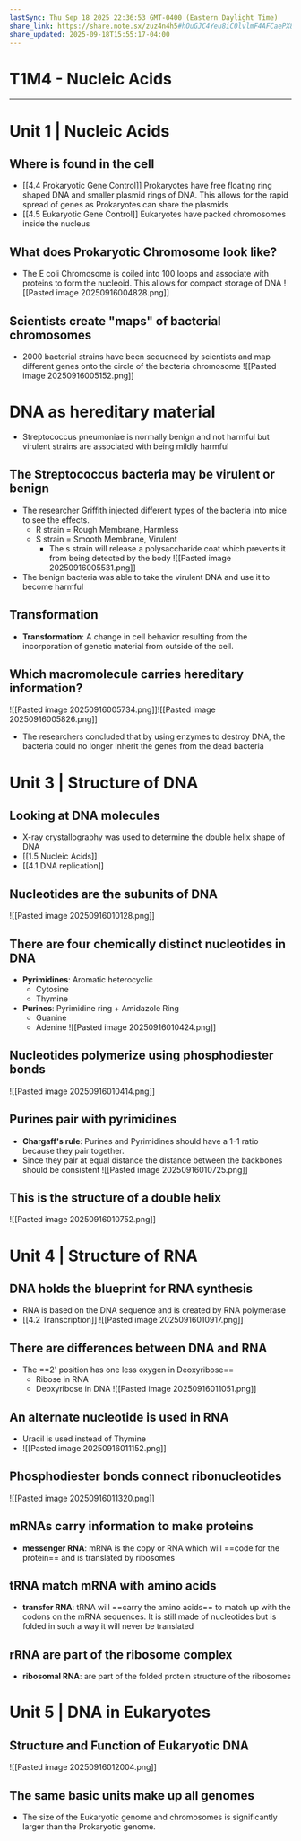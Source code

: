 ```yaml
---
lastSync: Thu Sep 18 2025 22:36:53 GMT-0400 (Eastern Daylight Time)
share_link: https://share.note.sx/zuz4n4h5#hOuGJC4Yeu8iC0lvlmF4AFCaePX8UXzvDgPcOaE5618
share_updated: 2025-09-18T15:55:17-04:00
---
```

# T1M4 - Nucleic Acids
---
# Unit 1 | Nucleic Acids
## Where is found in the cell
- [[4.4 Prokaryotic Gene Control]] Prokaryotes have free floating ring shaped DNA and smaller plasmid rings of DNA. This allows for the rapid spread of genes as Prokaryotes can share the plasmids
- [[4.5 Eukaryotic Gene Control]] Eukaryotes have packed chromosomes inside the nucleus
## What does Prokaryotic Chromosome look like?
- The E coli Chromosome is coiled into 100 loops and associate with proteins to form the nucleoid. This allows for compact storage of DNA
![[Pasted image 20250916004828.png]]
## Scientists create "maps" of bacterial chromosomes
- 2000 bacterial strains have been sequenced by scientists and map different genes onto the circle of the bacteria chromosome
![[Pasted image 20250916005152.png]]
# DNA as hereditary material
- Streptococcus pneumoniae is normally benign and not harmful but virulent strains are associated with being mildly harmful
## The Streptococcus bacteria may be virulent or benign
- The researcher Griffith injected different types of the bacteria into mice to see the effects. 
	- R strain = Rough Membrane, Harmless
	- S strain = Smooth Membrane, Virulent
		- The s strain will release a polysaccharide coat which prevents it from being detected by the body
![[Pasted image 20250916005531.png]]
- The benign bacteria was able to take the virulent DNA and use it to become harmful
## Transformation
- **Transformation**: A change in cell behavior resulting from the incorporation of genetic material from outside of the cell. 
## Which macromolecule carries hereditary information? 
![[Pasted image 20250916005734.png]]![[Pasted image 20250916005826.png]]
- The researchers concluded that by using enzymes to destroy DNA, the bacteria could no longer inherit the genes from the dead bacteria
# Unit 3 | Structure of DNA
## Looking at DNA molecules
- X-ray crystallography was used to determine the double helix shape of DNA
- [[1.5 Nucleic Acids]]
- [[4.1 DNA replication]]
## Nucleotides are the subunits of DNA
![[Pasted image 20250916010128.png]]
## There are four chemically distinct nucleotides in DNA
- **Pyrimidines**: Aromatic heterocyclic 
	- Cytosine
	- Thymine
-  **Purines**: Pyrimidine ring + Amidazole Ring
	- Guanine
	- Adenine
![[Pasted image 20250916010424.png]]
## Nucleotides polymerize using phosphodiester bonds
![[Pasted image 20250916010414.png]]
## Purines pair with pyrimidines
- **Chargaff's rule**: Purines and Pyrimidines should have a 1-1 ratio because they pair together. 
- Since they pair at equal distance the distance between the backbones should be consistent
![[Pasted image 20250916010725.png]]
## This is the structure of a double helix
![[Pasted image 20250916010752.png]]
# Unit 4 | Structure of RNA
## DNA holds the blueprint for RNA synthesis
- RNA is based on the DNA sequence and is created by RNA polymerase
- [[4.2 Transcription]]
![[Pasted image 20250916010917.png]]
## There are differences between DNA and RNA
- The ==2' position has one less oxygen in Deoxyribose==
	- Ribose in RNA
	- Deoxyribose in DNA
![[Pasted image 20250916011051.png]]
## An alternate nucleotide is used in RNA
- Uracil is used instead of Thymine
- ![[Pasted image 20250916011152.png]]
## Phosphodiester bonds connect ribonucleotides
![[Pasted image 20250916011320.png]]
## mRNAs carry information to make proteins
- **messenger RNA**: mRNA is the copy or RNA which will ==code for the protein== and is translated by ribosomes
## tRNA match mRNA with amino acids
- **transfer RNA**: tRNA will ==carry the amino acids== to match up with the codons on the mRNA sequences. It is still made of nucleotides but is folded in such a way it will never be translated
## rRNA are part of the ribosome complex
- **ribosomal RNA**: are part of the folded protein structure of the ribosomes
# Unit 5 | DNA in Eukaryotes
## Structure and Function of Eukaryotic DNA
![[Pasted image 20250916012004.png]]
## The same basic units make up all genomes
- The size of the Eukaryotic genome and chromosomes is significantly larger than the Prokaryotic genome. 